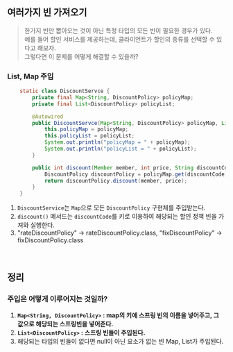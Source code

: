 ## 여러가지 빈 가져오기 
> 한가지 빈만 뽑아오는 것이 아닌 특정 타입의 모든 빈이 필요한 경우가 있다.  <br/>
> 예를 들어 할인 서비스를 제공하는데, 클라이언트가 할인의 종류를 선택할 수 있다고 해보자. <br/>
> 그렇다면 이 문제를 어떻게 해결할 수 있을까? 

### List, Map 주입 
```java
    static class DiscountServce {
        private final Map<String, DiscountPolicy> policyMap;
        private final List<DiscountPolicy> policyList;

        @Autowired
        public DiscountServce(Map<String, DiscountPolicy> policyMap, List<DiscountPolicy> policyList) {
            this.policyMap = policyMap;
            this.policyList = policyList;
            System.out.println("policyMap = " + policyMap);
            System.out.println("policyList = " + policyList);
        }

        public int discount(Member member, int price, String discountCode) {
            DiscountPolicy discountPolicy = policyMap.get(discountCode);
            return discountPolicy.discount(member, price);
        }
    }
```
1. `DiscountService`는 `Map`으로 모든 `DiscountPolicy` 구현체를 주입받는다. 
2. `discount()` 메서드는 `discountCode`를 키로 이용하여 해당되는 할인 정책 빈을 가져와 실행한다. 
3. "rateDiscountPolicy" -> rateDiscountPolicy.class, "fixDiscountPolicy" -> fixDiscountPolicy.class 

<br/>

## 정리 
### 주입은 어떻게 이루어지는 것일까? 
1. **`Map<String, DiscountPolicy>` : map의 키에 스프링 빈의 이름을 넣어주고, 그 값으로 해당되는 스프링빈을 넣어준다.**
2. **`List<DiscountPolicy>` : 스프링 빈들이 주입된다.** 
3. 해당되는 타입의 빈들이 없다면 null이 아닌 요소가 없는 빈 Map, List가 주입된다.
